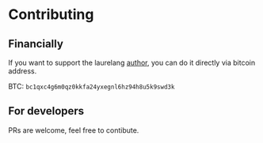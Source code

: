 # Contributing

## Financially

If you want to support the laurelang [author](https://github.com/timoniq), you can do it directly via bitcoin address.

BTC: `bc1qxc4g6m0qz0kkfa24yxegnl6hz94h8u5k9swd3k`

## For developers

PRs are welcome, feel free to contibute.